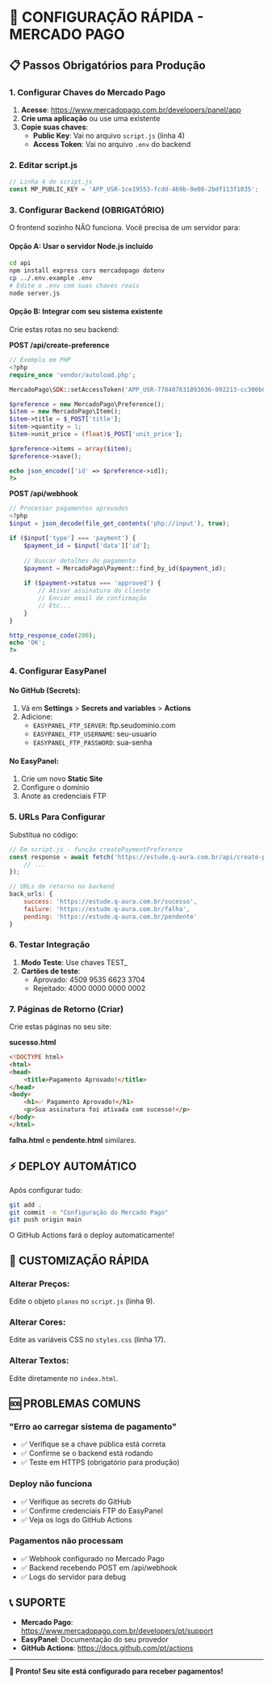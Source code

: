 # 🚀 CONFIGURAÇÃO RÁPIDA - MERCADO PAGO

## 📋 Passos Obrigatórios para Produção

### 1. Configurar Chaves do Mercado Pago

1. **Acesse**: https://www.mercadopago.com.br/developers/panel/app
2. **Crie uma aplicação** ou use uma existente
3. **Copie suas chaves**:
   - **Public Key**: Vai no arquivo `script.js` (linha 4)
   - **Access Token**: Vai no arquivo `.env` do backend

### 2. Editar script.js

```javascript
// Linha 4 do script.js
const MP_PUBLIC_KEY = 'APP_USR-1ce19553-fcdd-469b-9e00-2bdf113f1035';
```

### 3. Configurar Backend (OBRIGATÓRIO)

O frontend sozinho NÃO funciona. Você precisa de um servidor para:

#### Opção A: Usar o servidor Node.js incluído
```bash
cd api
npm install express cors mercadopago dotenv
cp ../.env.example .env
# Edite o .env com suas chaves reais
node server.js
```

#### Opção B: Integrar com seu sistema existente
Crie estas rotas no seu backend:

**POST /api/create-preference**
```php
// Exemplo em PHP
<?php
require_once 'vendor/autoload.php';

MercadoPago\SDK::setAccessToken('APP_USR-778407631893036-092213-cc300b09f44f7942b7eb772a9ad40c6e-142018015');

$preference = new MercadoPago\Preference();
$item = new MercadoPago\Item();
$item->title = $_POST['title'];
$item->quantity = 1;
$item->unit_price = (float)$_POST['unit_price'];

$preference->items = array($item);
$preference->save();

echo json_encode(['id' => $preference->id]);
?>
```

**POST /api/webhook**
```php
// Processar pagamentos aprovados
<?php
$input = json_decode(file_get_contents('php://input'), true);

if ($input['type'] === 'payment') {
    $payment_id = $input['data']['id'];
    
    // Buscar detalhes do pagamento
    $payment = MercadoPago\Payment::find_by_id($payment_id);
    
    if ($payment->status === 'approved') {
        // Ativar assinatura do cliente
        // Enviar email de confirmação
        // Etc...
    }
}

http_response_code(200);
echo 'OK';
?>
```

### 4. Configurar EasyPanel

#### No GitHub (Secrets):
1. Vá em **Settings** > **Secrets and variables** > **Actions**
2. Adicione:
   - `EASYPANEL_FTP_SERVER`: ftp.seudominio.com
   - `EASYPANEL_FTP_USERNAME`: seu-usuario
   - `EASYPANEL_FTP_PASSWORD`: sua-senha

#### No EasyPanel:
1. Crie um novo **Static Site**
2. Configure o domínio
3. Anote as credenciais FTP

### 5. URLs Para Configurar

Substitua no código:

```javascript
// Em script.js - função createPaymentPreference
const response = await fetch('https://estude.q-aura.com.br/api/create-preference', {
    // ...
});
```

```javascript
// URLs de retorno no backend
back_urls: {
    success: 'https://estude.q-aura.com.br/sucesso',
    failure: 'https://estude.q-aura.com.br/falha',
    pending: 'https://estude.q-aura.com.br/pendente'
}
```

### 6. Testar Integração

1. **Modo Teste**: Use chaves TEST_
2. **Cartões de teste**:
   - Aprovado: 4509 9535 6623 3704
   - Rejeitado: 4000 0000 0000 0002

### 7. Páginas de Retorno (Criar)

Crie estas páginas no seu site:

**sucesso.html**
```html
<!DOCTYPE html>
<html>
<head>
    <title>Pagamento Aprovado!</title>
</head>
<body>
    <h1>✅ Pagamento Aprovado!</h1>
    <p>Sua assinatura foi ativada com sucesso!</p>
</body>
</html>
```

**falha.html** e **pendente.html** similares.

## ⚡ DEPLOY AUTOMÁTICO

Após configurar tudo:

```bash
git add .
git commit -m "Configuração do Mercado Pago"
git push origin main
```

O GitHub Actions fará o deploy automaticamente!

## 🔧 CUSTOMIZAÇÃO RÁPIDA

### Alterar Preços:
Edite o objeto `planos` no `script.js` (linha 9).

### Alterar Cores:
Edite as variáveis CSS no `styles.css` (linha 17).

### Alterar Textos:
Edite diretamente no `index.html`.

## 🆘 PROBLEMAS COMUNS

### "Erro ao carregar sistema de pagamento"
- ✅ Verifique se a chave pública está correta
- ✅ Confirme se o backend está rodando
- ✅ Teste em HTTPS (obrigatório para produção)

### Deploy não funciona
- ✅ Verifique as secrets do GitHub
- ✅ Confirme credenciais FTP do EasyPanel
- ✅ Veja os logs do GitHub Actions

### Pagamentos não processam
- ✅ Webhook configurado no Mercado Pago
- ✅ Backend recebendo POST em /api/webhook
- ✅ Logs do servidor para debug

## 📞 SUPORTE

- **Mercado Pago**: https://www.mercadopago.com.br/developers/pt/support
- **EasyPanel**: Documentação do seu provedor
- **GitHub Actions**: https://docs.github.com/pt/actions

---

**🎉 Pronto! Seu site está configurado para receber pagamentos!**